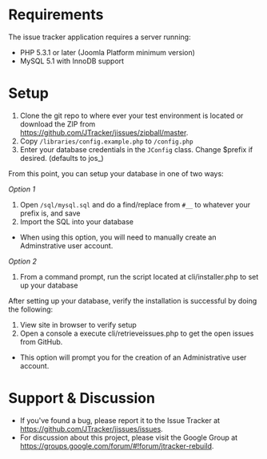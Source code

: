 Requirements
===============
The issue tracker application requires a server running:
- PHP 5.3.1 or later (Joomla Platform minimum version)  
- MySQL 5.1 with InnoDB support  

Setup
===============
1. Clone the git repo to where ever your test environment is located or download the ZIP from https://github.com/JTracker/jissues/zipball/master.
2. Copy `/libraries/config.example.php` to `/config.php`
3. Enter your database credentials in the `JConfig` class. Change $prefix if desired. (defaults to jos_)

From this point, you can setup your database in one of two ways:

*Option 1*

1. Open `/sql/mysql.sql` and do a find/replace from `#__` to whatever your prefix is, and save
2. Import the SQL into your database

- When using this option, you will need to manually create an Adminstrative user account.

*Option 2*

1. From a command prompt, run the script located at cli/installer.php to set up your database

After setting up your database, verify the installation is successful by doing the following:

1. View site in browser to verify setup
2. Open a console a execute cli/retrieveissues.php to get the open issues from GitHub.

- This option will prompt you for the creation of an Administrative user account.

Support & Discussion
===============
* If you've found a bug, please report it to the Issue Tracker at https://github.com/JTracker/jissues/issues.
* For discussion about this project, please visit the Google Group at https://groups.google.com/forum/#!forum/jtracker-rebuild.
